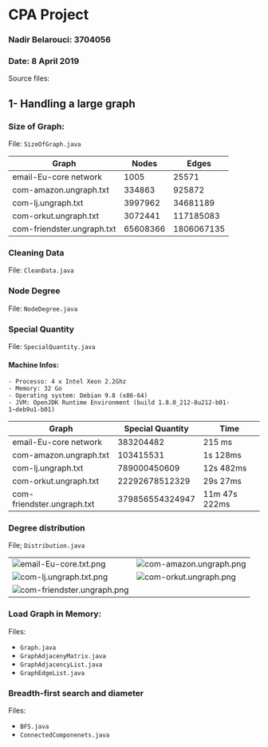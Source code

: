 # CPA Project
### Nadir Belarouci: 3704056
### Date: 8 April 2019
Source files: 
## 1- Handling a large graph

### Size of Graph:
File:  ```SizeOfGraph.java ```

| Graph | Nodes | Edges | 
| ------ | ------ |-------|
| email-Eu-core network | 1005 | 25571 | 
| com-amazon.ungraph.txt |334863|	925872|
| com-lj.ungraph.txt | 3997962|	34681189|
| com-orkut.ungraph.txt|3072441|117185083|
| com-friendster.ungraph.txt|	65608366 | 1806067135|

### Cleaning Data
File:  ```CleanData.java ```
### Node Degree
File:  ```NodeDegree.java ```
### Special Quantity
File: ```SpecialQuantity.java```
#### Machine Infos:
    - Processo: 4 x Intel Xeon 2.2Ghz 
    - Memory: 32 Go 
    - Operating system: Debian 9.8 (x86-64)
    - JVM: OpenJDK Runtime Environment (build 1.8.0_212-8u212-b01-1~deb9u1-b01)

| Graph | Special Quantity | Time | 
| ------ | ------ |-------|
| email-Eu-core network | 383204482 | 215 ms | 
| com-amazon.ungraph.txt |103415531|1s 128ms	|
| com-lj.ungraph.txt | 789000450609|	12s 482ms|
| com-orkut.ungraph.txt|22292678512329|29s 27ms|
| com-friendster.ungraph.txt|	379856554324947 | 11m 47s 222ms|

### Degree distribution 
File; ```Distribution.java```

|  |   | 
| ------ | ---------|
|![email-Eu-core.txt.png](https://www.dropbox.com/s/erp2o46mru5aum4/email-Eu-core.txt.png?dl=0&raw=1)|![com-amazon.ungraph.png](https://www.dropbox.com/s/9biaeyo5pi5q8i8/com-amazon.ungraph.png?dl=0&raw=1) | 
|![com-lj.ungraph.txt.png](https://www.dropbox.com/s/ohk8yd5j36wjxcd/com-lj.ungraph.txt.png?dl=0&raw=1)| ![com-orkut.ungraph.png](https://www.dropbox.com/s/bllp8rk5ncucret/com-orkut.ungraph.png?dl=0&raw=1) |
|![com-friendster.ungraph.png](https://www.dropbox.com/s/g9nnsmlbohu28uv/com-friendster.ungraph.png?dl=0&raw=1)||

### Load Graph in Memory: 
Files:
- ```Graph.java```
-  ```GraphAdjacenyMatrix.java```
- ```GraphAdjacencyList.java```
- ```GraphEdgeList.java```

### Breadth-first search and diameter
Files: 
- ```BFS.java```
- ```ConnectedComponenets.java```

